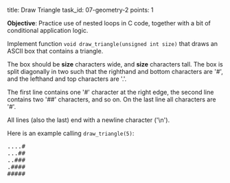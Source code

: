 title: Draw Triangle
task_id: 07-geometry-2
points: 1

**Objective**: Practice use of nested loops in C code, together with a
bit of conditional application logic.

Implement function `void draw_triangle(unsigned int size)` that draws
an ASCII box that contains a triangle.

The box should be **size** characters wide, and **size** characters tall.
The box is split diagonally in two such that the righthand and bottom
characters are '#', and the lefthand and top characters are '.'.

The first line contains one '#' character at the right edge, the
second line contains two '##' characters, and so on. On the last line
all characters are '#'.

All lines (also the last) end with a newline character ('\n').

Here is an example calling `draw_triangle(5)`:

<pre>
....#
...##
..###
.####
#####
</pre>
